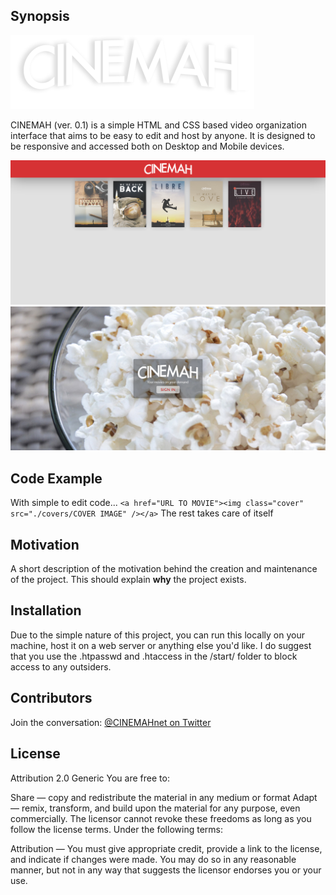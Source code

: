 ## Synopsis
![logo](https://raw.githubusercontent.com/KevDoy/CINEMAH/master/logo.png "CINEMAH logo")

CINEMAH (ver. 0.1) is a simple HTML and CSS based video organization interface that aims to be easy to edit and host by anyone. It is designed to be responsive and accessed both on Desktop and Mobile devices.

![screenshot](https://raw.githubusercontent.com/KevDoy/CINEMAH/master/screenshot.png "CINEMAH Landing Page")
![screenshot2](https://raw.githubusercontent.com/KevDoy/CINEMAH/master/screenshot2.png "CINEMAH Selection Screen")
## Code Example

With simple to edit code...
`<a href="URL TO MOVIE"><img class="cover" src="./covers/COVER IMAGE" /></a>`
The rest takes care of itself

## Motivation

A short description of the motivation behind the creation and maintenance of the project. This should explain **why** the project exists.

## Installation

Due to the simple nature of this project, you can run this locally on your machine, host it on a web server or anything else you'd like.
I do suggest that you use the .htpasswd and .htaccess in the /start/ folder to block access to any outsiders.

## Contributors

Join the conversation:
[@CINEMAHnet on Twitter](https://www.twitter.com/CINEMAHnet)

## License
Attribution 2.0 Generic
You are free to:


Share — copy and redistribute the material in any medium or format
Adapt — remix, transform, and build upon the material
for any purpose, even commercially.
The licensor cannot revoke these freedoms as long as you follow the license terms.
Under the following terms:

Attribution — You must give appropriate credit, provide a link to the license, and indicate if changes were made. You may do so in any reasonable manner, but not in any way that suggests the licensor endorses you or your use.
